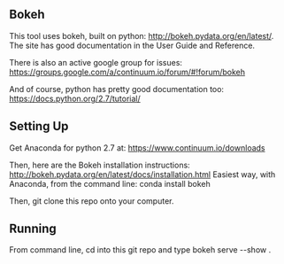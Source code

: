 ## Bokeh
This tool uses bokeh, built on python:
http://bokeh.pydata.org/en/latest/.
The site has good documentation in the User Guide and Reference.

There is also an active google group for issues:
https://groups.google.com/a/continuum.io/forum/#!forum/bokeh

And of course, python has pretty good documentation too:
https://docs.python.org/2.7/tutorial/

## Setting Up
Get Anaconda for python 2.7 at:
https://www.continuum.io/downloads

Then, here are the Bokeh installation instructions:
http://bokeh.pydata.org/en/latest/docs/installation.html
Easiest way, with Anaconda, from the command line:
conda install bokeh

Then, git clone this repo onto your computer.

## Running
From command line, cd into this git repo and type
    bokeh serve --show .